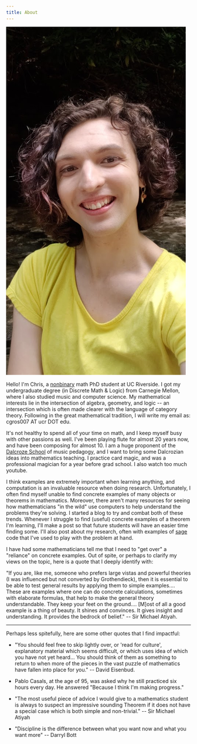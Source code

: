 ```yaml
---
title: About
---
```


<img src="/assets/images/headshot.jpg" alt="A photo of me" class="profile"/>

Hello! I'm Chris, a [nonbinary](https://en.wikipedia.org/wiki/Non-binary_gender)
math PhD student at UC Riverside. I got my
undergraduate degree (in Discrete Math & Logic) from Carnegie Mellon, where I
also studied music and computer science.
My mathematical interests lie in the intersection of algebra, geometry,
and logic -- an intersection which is often made clearer with the language
of category theory.
Following in the great mathematical tradition, I
will write my email as: cgros007 AT ucr DOT edu.

It's not healthy to spend all of your time on math, and I keep myself
busy with other passions as well.
I've been playing flute for almost 20 years now, and have been composing for
almost 10. I am a huge proponent of the
[Dalcroze School](https://dalcrozeusa.org/about-dalcroze/what-is-dalcroze/)
of music pedagogy, and I want to bring some Dalcrozian ideas into
mathematics teaching. I practice card magic, and was a professional magician
for a year before grad school. I also watch too much youtube.

I think examples are extremely important when learning anything, and
computation is an invaluable resource when doing research. Unfortunately,
I often find myself unable to find concrete examples of many
objects or theorems in mathematics. Moreover, there aren't many resources for
seeing how mathematicians "in the wild" use computers to help understand
the problems they're solving. I started a blog to try and combat both of
these trends. Whenever I struggle to find (useful) concrete examples of a
theorem I'm learning, I'll make a post so that future students will have an
easier time finding some. I'll also post about my research, often with
examples of [sage](https://sagemath.org) code that I've used to play with the
problem at hand.

I have had some mathematicians tell me that I need to "get over" a
"reliance" on concrete examples. Out of spite, or perhaps to clarify my views
on the topic, here is a quote that I deeply identify with:

<div class="boxed" markdown="1">
"If you are, like me, someone who prefers large vistas and powerful theories
(I was influenced but not converted by Grothendieck), then it is essential to
be able to test general results by applying them to simple examples....
These are examples where one can do concrete calculations, sometimes with
elaborate formulas, that help to make the general theory understandable.
They keep your feet on the ground.... [M]ost of all a good example is a thing
of beauty. It shines and convinces. It gives insight and understanding.
It provides the bedrock of belief." -- Sir Michael Atiyah.
</div>

---

Perhaps less spitefully, here are some other quotes that I find impactful:

- "You should feel free to skip lightly over, or 'read for culture', explanatory
material which seems difficult, or which uses idea of which you have not yet
heard... You should think of them as something to return to when more of the
pieces in the vast puzzle of mathematics have fallen into place for you." --
David Eisenbud.

- Pablo Casals, at the age of 95, was asked why he still practiced six hours
every day. He answered "Because I think I'm making progress."

- "The most useful piece of advice I would give to a mathematics student is
always to suspect an impressive sounding Theorem if it does not have a
special case which is both simple and non-trivial." -- Sir Michael Atiyah

- "Discipline is the difference between what you want now and what you
want more" -- Darryl Bott
